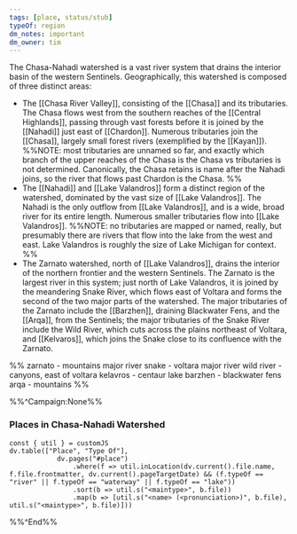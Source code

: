 ```yaml
---
tags: [place, status/stub]
typeOf: region
dm_notes: important
dm_owner: tim
---
```


The Chasa-Nahadi watershed is a vast river system that drains the interior basin of the western Sentinels. Geographically, this watershed is composed of three distinct areas:
- The [[Chasa River Valley]], consisting of the [[Chasa]] and its tributaries. The Chasa flows west from the southern reaches of the [[Central Highlands]], passing through vast forests before it is joined by the [[Nahadi]] just east of [[Chardon]]. Numerous tributaries join the [[Chasa]], largely small forest rivers (exemplified by the [[Kayan]]). %%NOTE: most tributaries are unnamed so far, and exactly which branch of the upper reaches of the Chasa is the Chasa vs tributaries is not determined. Canonically, the Chasa retains is name after the Nahadi joins, so the river that flows past Chardon is the Chasa. %%
- The [[Nahadi]] and [[Lake Valandros]] form a distinct region of the watershed, dominated by the vast size of [[Lake Valandros]]. The Nahadi is the only outflow from [[Lake Valandros]], and is a wide, broad river for its entire length. Numerous smaller tributaries flow into [[Lake Valandros]]. %%NOTE: no tributaries are mapped or named, really, but presumably there are rivers that flow into the lake from the west and east. Lake Valandros is roughly the size of Lake Michigan for context. %%
- The Zarnato watershed, north of [[Lake Valandros]], drains the interior of the northern frontier and the western Sentinels. The Zarnato is the largest river in this system; just north of Lake Valandros, it is joined by the meandering Snake River, which flows east of Voltara and forms the second of the two major parts of the watershed. The major tributaries of the Zarnato include the [[Barzhen]], draining Blackwater Fens, and the [[Arqa]], from the Sentinels; the major tributaries of the Snake River include the Wild River, which cuts across the plains northeast of Voltara, and [[Kelvaros]], which joins the Snake close to its confluence with the Zarnato. 

%% 
zarnato - mountains major river
snake - voltara major river
wild river - canyons, east of voltara
kelavros - centaur lake
barzhen - blackwater fens
arqa - mountains
%%

%%^Campaign:None%%
### Places in Chasa-Nahadi Watershed
```dataviewjs
const { util } = customJS
dv.table(["Place", "Type Of"], 
			dv.pages("#place")
				.where(f => util.inLocation(dv.current().file.name, f.file.frontmatter, dv.current().pageTargetDate) && (f.typeOf == "river" || f.typeOf == "waterway" || f.typeOf == "lake"))
				.sort(b => util.s("<maintype>", b.file))
				.map(b => [util.s("<name> (<pronunciation>)", b.file), util.s("<maintype>", b.file)]))
```

%%^End%%